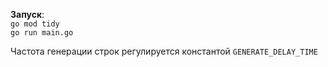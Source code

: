 **Запуск**: \
`go mod tidy` \
`go run main.go`

Частота генерации строк регулируется константой `GENERATE_DELAY_TIME`